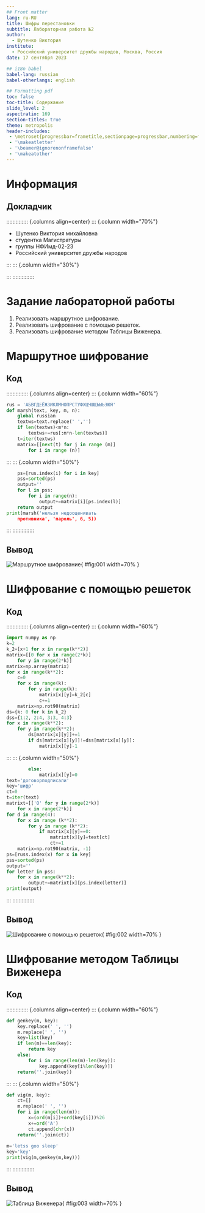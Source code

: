 ```yaml
---
## Front matter
lang: ru-RU
title: Шифры перестановки
subtitle: Лабораторная работа №2
author:
  - Шутенко Виктория
institute:
  - Российский университет дружбы народов, Москва, Россия
date: 17 сентября 2023

## i18n babel
babel-lang: russian
babel-otherlangs: english

## Formatting pdf
toc: false
toc-title: Содержание
slide_level: 2
aspectratio: 169
section-titles: true
theme: metropolis
header-includes:
 - \metroset{progressbar=frametitle,sectionpage=progressbar,numbering=fraction}
 - '\makeatletter'
 - '\beamer@ignorenonframefalse'
 - '\makeatother'
---
```


# Информация

## Докладчик

:::::::::::::: {.columns align=center}
::: {.column width="70%"}

  * Шутенко Виктория михайловна
  * студентка Магистратуры
  * группы НФИмд-02-23
  * Российский университет дружбы народов

:::
::: {.column width="30%"}



:::
::::::::::::::

# Задание лабораторной работы

 1. Реализовать маршрутное шифрование. 
 2. Реализовать шифрование с помощью решеток.
 3. Реализовать шифрование методом Таблицы Виженера.

#  Маршрутное шифрование

## Код

:::::::::::::: {.columns align=center}
::: {.column width="60%"}

```Python
rus = 'АБВГДЕЁЖЗИКЛМНОПРСТУФХЦЧШЩЪЫЬЭЮЯ'
def marsh(text, key, m, n):
    global russian
    textws=text.replace(' ','')
    if len(textws)<m*n:
        textws+=rus[:m*n-len(textws)]
    t=iter(textws)
    matrix=[[next(t) for j in range (m)] 
        for i in range (n)]
```
:::
::: {.column width="50%"}


```Python
    ps=[rus.index(i) for i in key]
    pss=sorted(ps)
    output=''
    for l in pss:
        for i in range(n):
            output+=matrix[i][ps.index(l)]
    return output
print(marsh('нельзя недооценивать 
    противника', 'пароль', 6, 5))  
```
:::
::::::::::::::

## Вывод

![Маршрутное шифрование](images/image1.png){ #fig:001 width=70% }

#  Шифрование с помощью решеток

## Код


:::::::::::::: {.columns align=center}
::: {.column width="60%"}

```Python
import numpy as np
k=2
k_2=[x+1 for x in range(k**2)]
matrix=[[0 for x in range(2*k)]
    for y in range(2*k)]
matrix=np.array(matrix)
for x in range(k**2):
    c=0
    for x in range(k):
        for y in range(k):
            matrix[x][y]=k_2[c]
            c+=1
    matrix=np.rot90(matrix)
ds={k: 0 for k in k_2}
dss={1:2, 2:4, 3:3, 4:3}
for x in range(k**2):
    for y in range(k**2):
        ds[matrix[x][y]]+=1
        if ds[matrix[x][y]]!=dss[matrix[x][y]]:
            matrix[x][y]-1
```

:::
::: {.column width="50%"}

```Python
		else:
            matrix[x][y]=0
text='договорподписали'
key='шифр'
ct=0
t=iter(text)
matrixt=[['O' for y in range(2*k)] 
    for x in range(2*k)]
for d in range(4):
    for x in range (k**2):
        for y in range (k**2):
            if matrix[x][y]==0:
                matrixt[x][y]=text[ct]
                ct+=1
    matrix=np.rot90(matrix, -1)
ps=[russ.index(x) for x in key]
pss=sorted(ps)
output=''
for letter in pss:
    for x in range(k**2):
        output+=matrixt[x][ps.index(letter)]
print(output)
```

:::
::::::::::::::

        
## Вывод

![Шифрование с помощью решеток](images/image2.png){ #fig:002 width=70% }

#  Шифрование методом Таблицы Виженера

## Код

:::::::::::::: {.columns align=center}
::: {.column width="60%"}

```Python
def genkey(m, key):
    key.replace(' ', '')
    m.replace(' ', '')
    key=list(key)
    if len(m)==len(key):
        return key
    else:
        for i in range(len(m)-len(key)):
            key.append(key[i%len(key)])
    return(''.join(key))
```

:::
::: {.column width="50%"}

```Python
def vig(m, key):
    ct=[]
    m.replace(' ', '')
    for i in range(len(m)):
        x=(ord(m[i])+ord(key[i]))%26
        x+=ord('A')
        ct.append(chr(x))
    return(''.join(ct))
    
m='letss goo sleep'
key='key'
print(vig(m,genkey(m,key)))
```

:::
::::::::::::::

## Вывод

![Таблица Виженера](images/image3.png){ #fig:003 width=70% }
